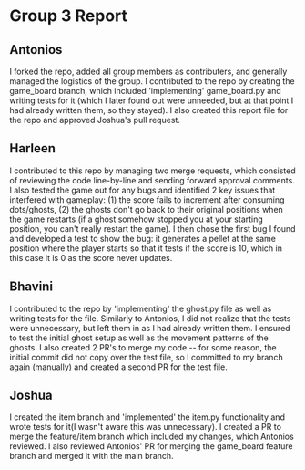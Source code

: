 # Group 3 Report

## Antonios
I forked the repo, added all group members as contributers, and generally managed the logistics of the group. I contributed to the repo by creating the game_board branch, which included 'implementing' game_board.py and writing tests for it (which I later found out were unneeded, but at that point I had already written them, so they stayed). I also created this report file for the repo and approved Joshua's pull request.

## Harleen
I contributed to this repo by managing two merge requests, which consisted of reviewing the code line-by-line and sending forward approval comments. I also tested the game out for any bugs and identified 2 key issues that interfered with gameplay: (1) the score fails to increment after consuming dots/ghosts, (2) the ghosts don't go back to their original positions when the game restarts (if a ghost somehow stopped you at your starting position, you can't really restart the game). I then chose the first bug I found and developed a test to show the bug: it generates a pellet at the same position where the player starts so that it tests if the score is 10, which in this case it is 0 as the score never updates.

## Bhavini
I contributed to the repo by 'implementing' the ghost.py file as well as writing tests for the file. Similarly to Antonios, I did not realize that the tests were unnecessary, but left them in as I had already written them. I ensured to test the initial ghost setup as well as the movement patterns of the ghosts. I also created 2 PR's to merge my code -- for some reason, the initial commit did not copy over the test file, so I committed to my branch again (manually) and created a second PR for the test file.

## Joshua
I created the item branch and 'implemented' the item.py functionality and wrote tests for it(I wasn't aware this was unnecessary). I created a PR to merge the feature/item branch which included my changes, which Antonios reviewed. I also reviewed Antonios' PR for merging the game_board feature branch and merged it with the main branch. 
